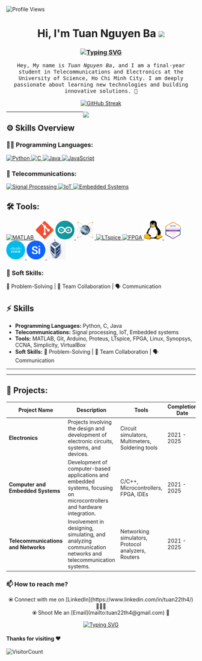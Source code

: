 <p align="left"> <img src="https://komarev.com/ghpvc/?username=tuannguyenba&label=Profile%20views&color=0e75b6&style=flat" alt="Profile Views" /> </p>

<h1 align="center">Hi, I'm Tuan Nguyen Ba <img src="https://media.giphy.com/media/hvRJCLFzcasrR4ia7z/giphy.gif" width="35"></h1>

<h3 align="center">
  <a href="https://git.io/typing-svg">
    <img src="https://readme-typing-svg.demolab.com?font=monoscope&weight=500&size=30&duration=3000&pause=800&center=true&vCenter=true&width=435&lines=Hi+there%2C+I'm+Tuan+Nguyen;I+hope+you're+doing+well;Enjoy+your+time+%3A)" alt="Typing SVG" />
  </a>
</h3>

<p align="center">
  <samp>
    Hey, My name is <em>Tuan Nguyen Ba</em>, and I am a final-year student in Telecommunications and Electronics at the University of Science, Ho Chi Minh City. I am deeply passionate about learning new technologies and building innovative solutions. 🚀
  </samp>
  <br />
</p>

<p align="center">
  <a href="https://git.io/streak-stats">
    <img align="center" src="https://github-readme-streak-stats.herokuapp.com?user=tuannguyenba&theme=algolia" alt="GitHub Streak" />
  </a>
</p>

<img align='right' src="https://media.giphy.com/media/jRf5fsn8G6YaogAWxn/giphy.gif" width="300">

---

## ⚙️ Skills Overview

### 👨‍💻 Programming Languages:
<p>
  <a href="https://www.python.org/" target="_blank">
    <img src="https://cdn.jsdelivr.net/gh/devicons/devicon/icons/python/python-original.svg" alt="Python" width="50" height="50"/>
  </a>
  <a href="https://devdocs.io/c/" target="_blank">
    <img src="https://cdn.jsdelivr.net/gh/devicons/devicon/icons/c/c-original.svg" alt="C" width="50" height="50"/>
  </a>
  <a href="https://www.java.com/" target="_blank">
    <img src="https://cdn.jsdelivr.net/gh/devicons/devicon/icons/java/java-original.svg" alt="Java" width="50" height="50"/>
  </a>
  <a href="https://developer.mozilla.org/en-US/docs/Web/JavaScript" target="_blank">
    <img src="https://cdn.jsdelivr.net/gh/devicons/devicon/icons/javascript/javascript-original.svg" alt="JavaScript" width="50" height="50"/>
  </a>
</p>

### 📡 Telecommunications:
<p>
  <a href="https://en.wikipedia.org/wiki/Signal_processing" target="_blank">
    <img src="https://upload.wikimedia.org/wikipedia/commons/thumb/2/20/Sine_wave_icon.svg/512px-Sine_wave_icon.svg.png" alt="Signal Processing" width="50" height="50"/>
  </a>
  <a href="https://www.iotforall.com/" target="_blank">
    <img src="https://www.vectorlogo.zone/logos/iot/iot-icon.svg" alt="IoT" width="50" height="50"/>
  </a>
  <a href="https://en.wikipedia.org/wiki/Embedded_system" target="_blank">
    <img src="https://upload.wikimedia.org/wikipedia/commons/thumb/1/1e/Embedded_systems_logo.svg/512px-Embedded_systems_logo.svg.png" alt="Embedded Systems" width="50" height="50"/>
  </a>
</p>

## 🛠 Tools:
<p>
  <a href="https://www.mathworks.com/products/matlab.html" target="_blank">
    <img src="https://upload.wikimedia.org/wikipedia/commons/2/21/Matlab_Logo.png" alt="MATLAB" width="50" height="50"/>
  </a>
  <a href="https://git-scm.com/" target="_blank">
    <img src="https://github.com/tuan22th4/Images/blob/main/git.png" alt="Git" width="50" height="50"/>
  </a>
  <a href="https://www.arduino.cc/" target="_blank">
    <img src="https://github.com/tuan22th4/Images/blob/main/arduino.svg" alt="Arduino" width="50" height="50"/>
  </a>
  <a href="https://www.labcenter.com/" target="_blank">
    <img src="https://github.com/tuan22th4/Images/blob/main/proteus.png" alt="Proteus" width="50" height="50"/>
  </a>
  <a href="https://www.analog.com/en/design-center/design-tools-and-calculators/ltspice-simulator.html" target="_blank">
    <img src="https://github.com/tuan22th4/Images/blob/main/ltspice-icon.avif" alt="LTspice" width="50" height="50"/>
  </a>
  <a href="https://www.intel.com/" target="_blank">
    <img src="https://github.com/tuan22th4/Images/blob/main/quartusii_icon.ico" alt="FPGA" width="50" height="50"/>
  </a>
  <a href="https://www.linux.org/" target="_blank">
    <img src="https://github.com/tuan22th4/Images/blob/main/linux.png" alt="Linux" width="50" height="50"/>
  </a>
  <a href="https://www.synopsys.com/" target="_blank">
    <img src="https://github.com/tuan22th4/Images/blob/main/synopsys.png" alt="Synopsys" width="50" height="50"/>
  </a>
  <a href="https://www.cisco.com/" target="_blank">
    <img src="https://github.com/tuan22th4/Images/blob/main/cisco.png" alt="CCNA" width="50" height="50"/>
  </a>
  <a href="https://www.ti.com/tool/SIMPLELINK-SDK" target="_blank">
    <img src="https://github.com/tuan22th4/Images/blob/main/simplicity-studio-blue.png" alt="Simplicity" width="50" height="50"/>
  </a>
  <a href="https://www.virtualbox.org/" target="_blank">
    <img src="https://github.com/tuan22th4/Images/blob/main/virtual-box.png" width="50" height="50"/>
  </a>
</p>


### 🤝 Soft Skills:
🧠 Problem-Solving | 👥 Team Collaboration | 🗣 Communication

## :zap: Skills
- **Programming Languages:** Python, C, Java
- **Telecommunications:** Signal processing, IoT, Embedded systems
- **Tools:** MATLAB, Git, Arduino, Proteus, LTspice, FPGA, Linux, Synopsys, CCNA, Simplicity, VirtualBox
- **Soft Skills:** 🧠 Problem-Solving | 👥 Team Collaboration | 🗣 Communication
---
---

## 🚀 Projects:
| Project Name                        | Description                                                                      | Tools                                 | Completion Date |
|-------------------------------------|----------------------------------------------------------------------------------|---------------------------------------|-----------------|
| **Electronics**                     | Projects involving the design and development of electronic circuits, systems, and devices. | Circuit simulators, Multimeters, Soldering tools | 2021 - 2025 |
| **Computer and Embedded Systems**   | Development of computer-based applications and embedded systems, focusing on microcontrollers and hardware integration. | C/C++, Microcontrollers, FPGA, IDEs   | 2021 - 2025 |
| **Telecommunications and Networks** | Involvement in designing, simulating, and analyzing communication networks and telecommunication systems. | Networking simulators, Protocol analyzers, Routers | 2021 - 2025 |



### 📫 How to reach me? 
<p align="center">
  ⦿ Connect with me on [LinkedIn](https://www.linkedin.com/in/tuan22th4/) 👨🏻‍💻 <br>
  ⦿ Shoot Me an [Email](mailto:tuan22th4@gmail.com) 💌 <br>
</p>

<p align="center"><a href="https://git.io/typing-svg"><img src="https://readme-typing-svg.demolab.com?font=monoscope&weight=500&size=30&duration=3000&pause=800&color=60F74D&background=5A56FF00&center=true&vCenter=true&width=435&lines=Thanks%2C+You're+Awesome+%3A)" alt="Typing SVG" /></a></p>

#### Thanks for visiting :heart:
![VisitorCount](https://profile-counter.glitch.me/tuan22th4/count.svg)
